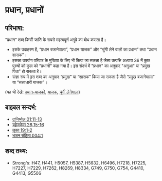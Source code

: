 # प्रधान, प्रधानों #

## परिभाषा: ##

“प्रधान” शब्द किसी जाति के सबसे महत्वपूर्ण अगुवे का बोध कराता है।

* इसके उदाहरण हैं, “प्रधान बजानेवाला”, “प्रधान याजक” और “चुंगी लेने वालों का प्रधान” तथा “प्रधान शासक”।
* इसका उपयोग परिवार के मुखिया के लिए भी किया जा सकता है जैसा उत्पत्ति अध्याय 36 में कुछ पुरुषों को कुल को “प्रधानों” कहा गया है। इस संदर्भ में "प्रधान" का अनुवाद "अगुआ" या "प्रमुख पिता" हो सकता है।
* संज्ञा रूप में इस शब्द का अनुवाद “प्रमुख” या “शासक” किया जा सकता है जैसे “प्रमुख बजानेवाला” या “सत्ताधारी याजक”।

(यह भी देखें: [प्रधान-याजकों](../other/chiefpriests.md), [याजक](../kt/priest.md), [चुंगी लेनेवाला](../other/taxcollector.md))

## बाइबल सन्दर्भ: ##

* [दानिय्येल 01:11-13](rc://en/tn/help/dan/01/11)
* [यहेजकेल 26:15-16](rc://en/tn/help/ezk/26/15)
* [लूका 19:1-2](rc://en/tn/help/luk/19/01)
* [भजन संहिता 004:1](rc://en/tn/help/psa/004/001)

## शब्द तथ्य: ##

* Strong's: H47, H441, H5057, H5387, H5632, H6496, H7218, H7225, H7227, H7229, H7262, H8269, H8334, G749, G750, G754, G4410, G4413, G5506
